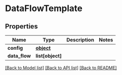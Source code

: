 # DataFlowTemplate

## Properties
Name | Type | Description | Notes
------------ | ------------- | ------------- | -------------
**config** | [**object**](.md) |  | 
**data_flow** | **list[object]** |  | 

[[Back to Model list]](../README.md#documentation-for-models) [[Back to API list]](../README.md#documentation-for-api-endpoints) [[Back to README]](../README.md)



